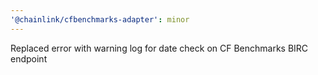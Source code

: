 ```yaml
---
'@chainlink/cfbenchmarks-adapter': minor
---
```


Replaced error with warning log for date check on CF Benchmarks BIRC endpoint
